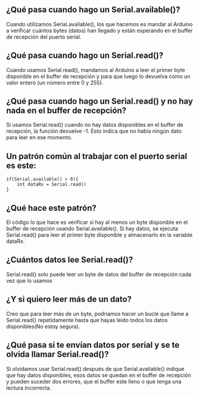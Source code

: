 ## ¿Qué pasa cuando hago un Serial.available()?
Cuando utilizamos Serial.available(), los que hacemos es mandar al Arduino a verificar cuántos bytes (datos) han llegado y están esperando en el buffer de recepción del puerto serial.

## ¿Qué pasa cuando hago un Serial.read()?
Cuando usamos Serial.read(), mandamos al Arduino a leer el primer byte disponible en el buffer de recepción y para que luego lo devuelva como un valor entero (un número entre 0 y 255).

## ¿Qué pasa cuando hago un Serial.read() y no hay nada en el buffer de recepción?
Si usamos Serial.read() cuando no hay datos disponibles en el buffer de recepción, la función devuelve -1. Esto indica que no había ningún dato para leer en ese momento.

## Un patrón común al trabajar con el puerto serial es este:

```
if(Serial.available() > 0){
    int dataRx = Serial.read()
}
```
## ¿Qué hace este patrón?
El código lo que hace es verificar si hay al menos un byte disponible en el buffer de recepción usando Serial.available(). Si hay datos, se ejecuta Serial.read() para leer el primer byte disponible y almacenarlo en la variable dataRx.

## ¿Cuántos datos lee Serial.read()?
Serial.read() solo puede leer un byte de datos del buffer de recepción cada vez que lo usamos

## ¿Y si quiero leer más de un dato?
Creo que para leer más de un byte, podriamos hacer un bucle que llame a Serial.read() repetidamente hasta que hayas leído todos los datos disponibles(No estoy segura).

## ¿Qué pasa si te envían datos por serial y se te olvida llamar Serial.read()?
Si olvidamos usar Serial.read() después de que Serial.available() indique que hay datos disponibles, esos datos se quedan en el buffer de recepción y pueden suceder dos errores, que el buffer este lleno o que tenga una lectura incorrecta.
